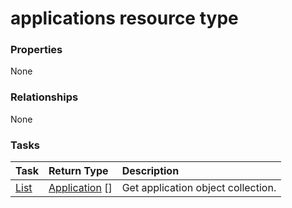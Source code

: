 # applications resource type



### Properties
None

### Relationships
None


### Tasks

| Task		   | Return Type	|Description|
|:---------------|:--------|:----------|
|[List](../api/application_list.md) | [Application](application.md) [] |Get application object collection. |

<!-- uuid: 59b4a1e5-eb93-4aa1-9fae-e31f707ecb83
2015-10-15 16:49:27 UTC -->
<!-- {
  "type": "#page.annotation",
  "description": "applications resource",
  "keywords": "",
  "section": "documentation",
  "tocPath": ""
}-->